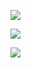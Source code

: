 
![](https://github-profile-summary-cards.vercel.app/api/cards/profile-details?username=krypciak&theme=github_dark)

![](https://github-profile-summary-cards.vercel.app/api/cards/productive-time?username=krypciak&theme=github_dark)

![](https://cr-skills-chart-widget.azurewebsites.net/api/api?username=krypciak)
